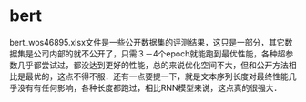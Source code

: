 # bert
  bert_wos46895.xlsx文件是一些公开数据集的评测结果，这只是一部分，其它数据集是公司内部的就不公开了，只需３－4个epoch就能跑到最优性能，各种超参数几乎都尝试过，都没达到更好的性能，总的来说优化空间不大，但和公开方法相比是最优的，这点不得不服．还有一点要提一下，就是文本序列长度对最终性能几乎没有有任何影响，各种长度都跑过，相比RNN模型来说，这点真的很强大．
